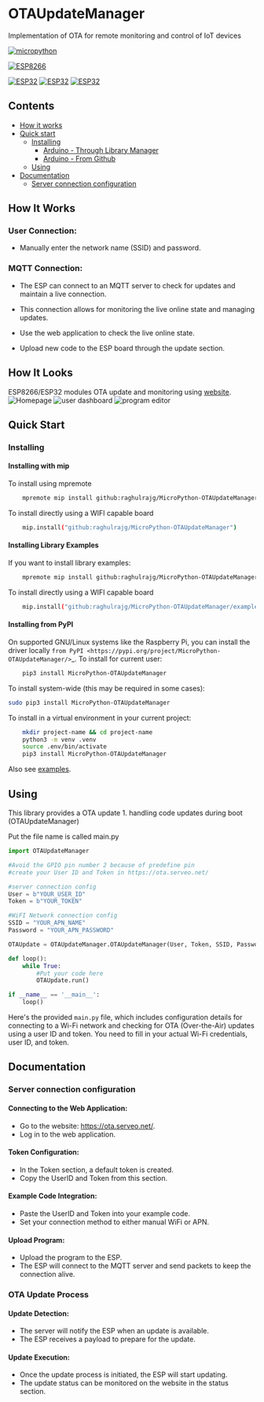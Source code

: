 # OTAUpdateManager
Implementation of OTA for remote monitoring and control of IoT devices

[![micropython](https://img.shields.io/badge/micropython-Ok-purple.svg)](https://micropython.org)

[![ESP8266](https://img.shields.io/badge/ESP-8266-000000.svg?longCache=true&style=flat&colorA=CC101F)](https://www.espressif.com/en/products/socs/esp8266)

[![ESP32](https://img.shields.io/badge/ESP-32-000000.svg?longCache=true&style=flat&colorA=CC101F)](https://www.espressif.com/en/products/socs/esp32)
[![ESP32](https://img.shields.io/badge/ESP-32S2-000000.svg?longCache=true&style=flat&colorA=CC101F)](https://www.espressif.com/en/products/socs/esp32-s2)
[![ESP32](https://img.shields.io/badge/ESP-32C3-000000.svg?longCache=true&style=flat&colorA=CC101F)](https://www.espressif.com/en/products/socs/esp32-c3)


## Contents
 - [How it works](#how-it-works)
 - [Quick start](#quick-start)
   - [Installing](#installing)
     - [Arduino - Through Library Manager](#install-through-library-manager)
     - [Arduino - From Github](#checkout-from-github)
   - [Using](#using)
 - [Documentation](#documentation)
   - [Server connection configuration](#Server-connection-configuration)

## How It Works

### User Connection:
- Manually enter the network name (SSID) and password.

### MQTT Connection:
- The ESP can connect to an MQTT server to check for updates and maintain a live connection.
- This connection allows for monitoring the live online state and managing updates.

- Use the web application to check the live online state.
- Upload new code to the ESP board through the update section.

## How It Looks
ESP8266/ESP32 modules OTA update and monitoring using [website](https://ota.serveo.net/).
![Homepage](https://i.imgur.com/3LIUSZR.png) ![user dashboard](https://i.imgur.com/sccSpXp.png) ![program editor](https://i.imgur.com/P9fRH2x_d.webp?maxwidth=1520&fidelity=grand)

## Quick Start

### Installing

#### Installing with mip

To install using mpremote

```bash
    mpremote mip install github:raghulrajg/MicroPython-OTAUpdateManager
```

To install directly using a WIFI capable board

```bash
    mip.install("github:raghulrajg/MicroPython-OTAUpdateManager")
```

#### Installing Library Examples

If you want to install library examples:

```bash
    mpremote mip install github:raghulrajg/MicroPython-OTAUpdateManager/examples.json
```

To install directly using a WIFI capable board

```bash
    mip.install("github:raghulrajg/MicroPython-OTAUpdateManager/examples.json")
```

#### Installing from PyPI

On supported GNU/Linux systems like the Raspberry Pi, you can install the driver locally `from
PyPI <https://pypi.org/project/MicroPython-OTAUpdateManager/>`_.
To install for current user:

```bash
    pip3 install MicroPython-OTAUpdateManager
```

To install system-wide (this may be required in some cases):


```bash
sudo pip3 install MicroPython-OTAUpdateManager
```
To install in a virtual environment in your current project:

```bash
    mkdir project-name && cd project-name
    python3 -m venv .venv
    source .env/bin/activate
    pip3 install MicroPython-OTAUpdateManager
```

Also see [examples](https://github.com/raghulrajg/OTAUpdateManager/tree/master/examples).

## Using
This library provides a OTA update
    1. handling code updates during boot (OTAUpdateManager)

Put the file name is called main.py
```python
import OTAUpdateManager

#Avoid the GPIO pin number 2 because of predefine pin
#create your User ID and Token in https://ota.serveo.net/

#server connection config
User = b"YOUR_USER_ID"
Token = b"YOUR_TOKEN"

#WiFI Network connection config
SSID = "YOUR_APN_NAME"
Password = "YOUR_APN_PASSWORD"

OTAUpdate = OTAUpdateManager.OTAUpdateManager(User, Token, SSID, Password)

def loop():
    while True:
        #Put your code here
        OTAUpdate.run()

if __name__ == '__main__':
    loop()
```
Here's the provided `main.py` file, which includes configuration details for connecting to a Wi-Fi network and checking for OTA (Over-the-Air) updates using a user ID and token. You need to fill in your actual Wi-Fi credentials, user ID, and token.

## Documentation

### Server connection configuration

#### Connecting to the Web Application:
- Go to the website: https://ota.serveo.net/.
- Log in to the web application.

#### Token Configuration:
- In the Token section, a default token is created.
- Copy the UserID and Token from this section.

#### Example Code Integration:
- Paste the UserID and Token into your example code.
- Set your connection method to either manual WiFi or APN.

#### Upload Program:
- Upload the program to the ESP.
- The ESP will connect to the MQTT server and send packets to keep the connection alive.

### OTA Update Process

#### Update Detection:
- The server will notify the ESP when an update is available.
- The ESP receives a payload to prepare for the update.
 
#### Update Execution:
- Once the update process is initiated, the ESP will start updating.
- The update status can be monitored on the website in the status section.

